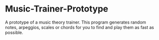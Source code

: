 # Music-Trainer-Prototype
A prototype of a music theory trainer. This program generates random notes, arpeggios, scales or chords for you to find and play them as fast as possible.
